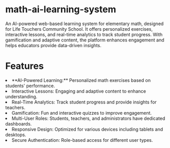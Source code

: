 # math-ai-learning-system
An AI-powered web-based learning system for elementary math, designed for Life Touchers Community School. It offers personalized exercises, interactive lessons, and real-time analytics to track student progress. With gamification and adaptive content, the platform enhances engagement and helps educators provide data-driven insights.

# Features

<li>**AI-Powered Learning:** Personalized math exercises based on students' performance.</li>
<li>Interactive Lessons: Engaging and adaptive content to enhance understanding.</li>
<li>Real-Time Analytics: Track student progress and provide insights for teachers.</li>
<li>Gamification: Fun and interactive quizzes to improve engagement.</li>
<li>Multi-User Roles: Students, teachers, and administrators have dedicated dashboards.</li>
<li>Responsive Design: Optimized for various devices including tablets and desktops.</li>
<li>Secure Authentication: Role-based access for different user types.</li>





